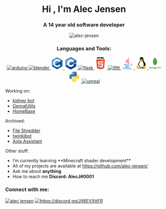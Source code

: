 <h1 align="center">Hi , I'm Alec Jensen</h1>
<h3 align="center">A 14 year old software developer</h3>

<p align="center"> <img src="https://komarev.com/ghpvc/?username=alec-jensen&label=Profile%20views&color=0e75b6&style=flat" alt="alec-jensen" /> </p>

<h3 align="center">Languages and Tools:</h3>
<p align="center"> <a href="https://www.arduino.cc/" target="_blank" rel="noreferrer"> <img src="https://cdn.worldvectorlogo.com/logos/arduino-1.svg" alt="arduino" width="40" height="40"/> </a> <a href="https://www.blender.org/" target="_blank" rel="noreferrer"> <img src="https://download.blender.org/branding/community/blender_community_badge_white.svg" alt="blender" width="40" height="40"/> </a> <a href="https://www.cprogramming.com/" target="_blank" rel="noreferrer"> <img src="https://raw.githubusercontent.com/devicons/devicon/master/icons/c/c-original.svg" alt="c" width="40" height="40"/> </a> <a href="https://www.w3schools.com/cpp/" target="_blank" rel="noreferrer"> <img src="https://raw.githubusercontent.com/devicons/devicon/master/icons/cplusplus/cplusplus-original.svg" alt="cplusplus" width="40" height="40"/> </a> <a href="https://flask.palletsprojects.com/" target="_blank" rel="noreferrer"> <img src="https://www.vectorlogo.zone/logos/pocoo_flask/pocoo_flask-icon.svg" alt="flask" width="40" height="40"/> </a> <a href="https://www.w3.org/html/" target="_blank" rel="noreferrer"> <img src="https://raw.githubusercontent.com/devicons/devicon/master/icons/html5/html5-original-wordmark.svg" alt="html5" width="40" height="40"/> </a> <a href="https://ifttt.com/" target="_blank" rel="noreferrer"> <img src="https://www.vectorlogo.zone/logos/ifttt/ifttt-ar21.svg" alt="ifttt" width="40" height="40"/> </a> <a href="https://www.java.com" target="_blank" rel="noreferrer"> <img src="https://raw.githubusercontent.com/devicons/devicon/master/icons/java/java-original.svg" alt="java" width="40" height="40"/> </a> <a href="https://www.linux.org/" target="_blank" rel="noreferrer"> <img src="https://raw.githubusercontent.com/devicons/devicon/master/icons/linux/linux-original.svg" alt="linux" width="40" height="40"/> </a> <a href="https://www.mongodb.com/" target="_blank" rel="noreferrer"> <img src="https://raw.githubusercontent.com/devicons/devicon/master/icons/mongodb/mongodb-original-wordmark.svg" alt="mongodb" width="40" height="40"/> </a> <a href="https://www.python.org" target="_blank" rel="noreferrer"> <img src="https://raw.githubusercontent.com/devicons/devicon/master/icons/python/python-original.svg" alt="python" width="40" height="40"/> </a> <a href="https://unrealengine.com/" target="_blank" rel="noreferrer"> <img src="https://raw.githubusercontent.com/kenangundogan/fontisto/036b7eca71aab1bef8e6a0518f7329f13ed62f6b/icons/svg/brand/unreal-engine.svg" alt="unreal" width="40" height="40"/> </a> </p>

<p align="center">
  
Working on:
  
<ul>
  <li><a href="https://github.com/alec-jensen/kidney-bot">kidney bot</a></li>
  <li><a href="https://github.com/alec-jensen/generalutils">GenralUtils</a></li>
  <li><a href="https://github.com/whatwareweb/homebase">HomeBase</a></li>
</ul>

Archived:

<ul>
  <li><a href="https://github.com/alec-jensen/file-shredder">File Shredder</a></li>
  <li><a href="https://github.com/alec-jensen/twinkibot">twinkibot</a></li>
  <li><a href="https://github.com/alec-jensen/aola_assistant">Aola Assistant</a></li>
</ul>

Other stuff:

<ul>
  <li>I’m currently learning **Minecraft shader development**</li>
  <li>All of my projects are available at <a href="https://github.com/alec-jensen/">https://github.com/alec-jensen/</a></li>
  <li>Ask me about <strong>anything</strong></li>
  <li>How to reach me <strong>Discord: AlecJ#0001</strong></li>
</ul>

</p>

<h3 align="left">Connect with me:</h3>
<a href="https://www.youtube.com/channel/UCU9FTlccsJPGJ8aJllfcNfg" target="blank"><img align="center" src="https://raw.githubusercontent.com/rahuldkjain/github-profile-readme-generator/master/src/images/icons/Social/youtube.svg" alt="alec jensen" height="30" width="40" /></a>
<a href="https://discord.gg/https://discord.gg/JjWEVXttFR" target="blank"><img align="center" src="https://raw.githubusercontent.com/rahuldkjain/github-profile-readme-generator/master/src/images/icons/Social/discord.svg" alt="https://discord.gg/JjWEVXttFR" height="30" width="40" /></a>
</p>

